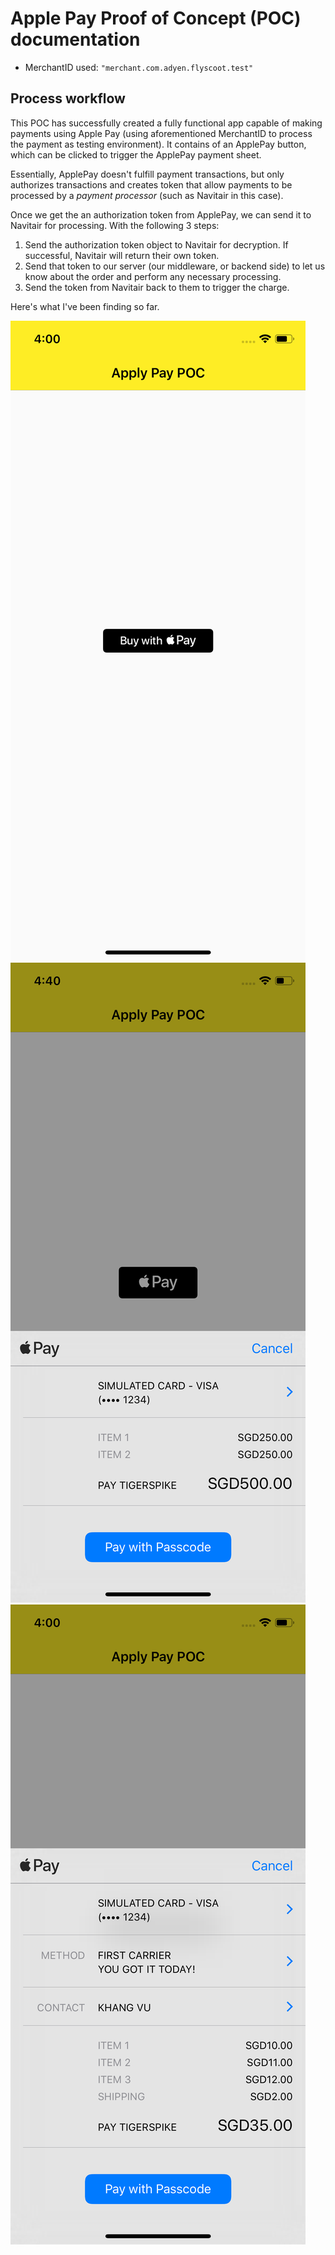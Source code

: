 # Apple Pay Proof of Concept (POC) documentation

* MerchantID used: ` "merchant.com.adyen.flyscoot.test" `

## Process workflow
This POC has successfully created a fully functional app capable of making payments using Apple Pay (using aforementioned MerchantID to process the payment as testing environment). It contains of an ApplePay button, which can be clicked to trigger the ApplePay payment sheet.

Essentially, ApplePay doesn't fulfill payment transactions, but only authorizes transactions and creates token that allow payments to be processed by a *payment processor* (such as Navitair in this case).

Once we get the an authorization token from ApplePay, we can send it to Navitair for processing. With the following 3 steps:

1. Send the authorization token object to Navitair for decryption. If successful, Navitair will return their own token.
2. Send that token to our server (our middleware, or backend side) to let us know about the order and perform any necessary processing.
3. Send the token from Navitair back to them to trigger the charge.

Here's what I've been finding so far.

![Image 1](./test_1.png)
![Image 2](./test_2.png)
![Image 3](./test_3.png)
